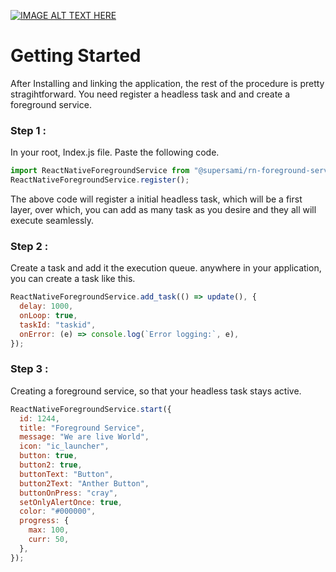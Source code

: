 [![IMAGE ALT TEXT HERE](/youtubeThumbnail.png)](https://www.youtube.com/watch?v=t5LQdbvjufM&t=83s&ab_channel=RajaOsama)


# Getting Started

After Installing and linking the application, the rest of the procedure is pretty stragihtforward. You need register a headless task and and create a foreground service.

### Step 1 :

In your root, Index.js file. Paste the following code.

```javascript
import ReactNativeForegroundService from "@supersami/rn-foreground-service";
ReactNativeForegroundService.register();
```

The above code will register a initial headless task, which will be a first layer, over which, you can add as many task as you desire and they all will execute seamlessly.

### Step 2 :

Create a task and add it the execution queue. anywhere in your application, you can create a task like this.

```javascript
ReactNativeForegroundService.add_task(() => update(), {
  delay: 1000,
  onLoop: true,
  taskId: "taskid",
  onError: (e) => console.log(`Error logging:`, e),
});
```

### Step 3 :

Creating a foreground service, so that your headless task stays active.

```javascript
ReactNativeForegroundService.start({
  id: 1244,
  title: "Foreground Service",
  message: "We are live World",
  icon: "ic_launcher",
  button: true,
  button2: true,
  buttonText: "Button",
  button2Text: "Anther Button",
  buttonOnPress: "cray",
  setOnlyAlertOnce: true,
  color: "#000000",
  progress: {
    max: 100,
    curr: 50,
  },
});
```
